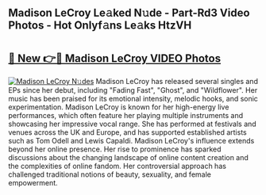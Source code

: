 ## Madison LeCroy Le𝚊ked N𝚞de - Part-Rd3 Video Photos - Hot Onlyf𝚊ns Le𝚊ks HtzVH

# <h2><a href="http://ab33695.deff.icu/?id=Madison+LeCroy">🔗 New 👉🔴 Madison LeCroy VIDEO Photos</a></h2>

[![Madison LeCroy N𝚞des](https://i.imgur.com/rIISA9y.gif)](http://ab33695.deff.icu/?id=Madison+LeCroy)
Madison LeCroy has released several singles and EPs since her debut, including "Fading Fast", "Ghost", and "Wildflower". Her music has been praised for its emotional intensity, melodic hooks, and sonic experimentation. Madison LeCroy is known for her high-energy live performances, which often feature her playing multiple instruments and showcasing her impressive vocal range. She has performed at festivals and venues across the UK and Europe, and has supported established artists such as Tom Odell and Lewis Capaldi. Madison LeCroy's influence extends beyond her online presence. Her rise to prominence has sparked discussions about the changing landscape of online content creation and the complexities of online fandom. Her controversial approach has challenged traditional notions of beauty, sexuality, and female empowerment.
